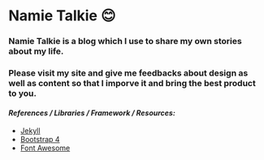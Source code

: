 # **Namie Talkie** :blush:

### Namie Talkie is a blog which I use to share my own stories about my life.
### Please visit my site and give me feedbacks about design as well as content so that I imporve it and bring the best product to you. 


#### *References / Libraries / Framework / Resources:*
* [Jekyll](https://jekyllrb.com/)
* [Bootstrap 4](https://getbootstrap.com/)
* [Font Awesome](https://fontawesome.com/)

